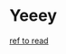 # Yeeey



[ref to read](http://ataspinar.com/2018/12/21/a-guide-for-using-the-wavelet-transform-in-machine-learning/)